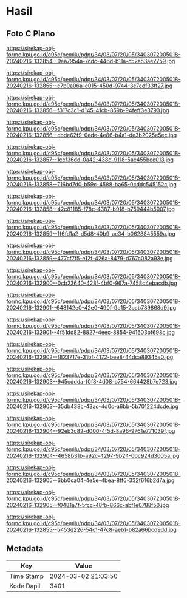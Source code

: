 # Hasil

## Foto C Plano

https://sirekap-obj-formc.kpu.go.id/c95c/pemilu/pdpr/34/03/07/20/05/3403072005018-20240216-132854--9ea7954a-7cdc-446d-b11a-c52a53ae2759.jpg

https://sirekap-obj-formc.kpu.go.id/c95c/pemilu/pdpr/34/03/07/20/05/3403072005018-20240216-132855--c7b0a06a-e015-450d-9744-3c7cdf33ff27.jpg

https://sirekap-obj-formc.kpu.go.id/c95c/pemilu/pdpr/34/03/07/20/05/3403072005018-20240216-132856--f317c3c1-d145-41cb-859b-94feff3e3793.jpg

https://sirekap-obj-formc.kpu.go.id/c95c/pemilu/pdpr/34/03/07/20/05/3403072005018-20240216-132856--cbde62f9-0ede-4e86-b4a1-de3b2025e5ec.jpg

https://sirekap-obj-formc.kpu.go.id/c95c/pemilu/pdpr/34/03/07/20/05/3403072005018-20240216-132857--1ccf36dd-0a42-438d-9118-5ac455bcc013.jpg

https://sirekap-obj-formc.kpu.go.id/c95c/pemilu/pdpr/34/03/07/20/05/3403072005018-20240216-132858--716bd7d0-b59c-4588-ba65-0cddc545152c.jpg

https://sirekap-obj-formc.kpu.go.id/c95c/pemilu/pdpr/34/03/07/20/05/3403072005018-20240216-132858--42c81185-f78c-4387-b918-b759444b5007.jpg

https://sirekap-obj-formc.kpu.go.id/c95c/pemilu/pdpr/34/03/07/20/05/3403072005018-20240216-132859--1f6fd1a2-d5d8-40b9-ae34-b0628845559a.jpg

https://sirekap-obj-formc.kpu.go.id/c95c/pemilu/pdpr/34/03/07/20/05/3403072005018-20240216-132859--477cf7f5-e12f-426a-8479-d767c082a93e.jpg

https://sirekap-obj-formc.kpu.go.id/c95c/pemilu/pdpr/34/03/07/20/05/3403072005018-20240216-132900--0cb23640-428f-4bf0-967a-7458d4ebacdb.jpg

https://sirekap-obj-formc.kpu.go.id/c95c/pemilu/pdpr/34/03/07/20/05/3403072005018-20240216-132901--648142e0-42e0-490f-9d15-2bcb789868d9.jpg

https://sirekap-obj-formc.kpu.go.id/c95c/pemilu/pdpr/34/03/07/20/05/3403072005018-20240216-132901--4f51dd82-8827-4eec-8854-941603bf698c.jpg

https://sirekap-obj-formc.kpu.go.id/c95c/pemilu/pdpr/34/03/07/20/05/3403072005018-20240216-132902--f823717e-31bf-4172-bee8-44dca89345a0.jpg

https://sirekap-obj-formc.kpu.go.id/c95c/pemilu/pdpr/34/03/07/20/05/3403072005018-20240216-132903--945cddda-f0f8-4d08-b754-664428b7e723.jpg

https://sirekap-obj-formc.kpu.go.id/c95c/pemilu/pdpr/34/03/07/20/05/3403072005018-20240216-132903--35db438c-43ac-4d0c-a6bb-5b701224dcde.jpg

https://sirekap-obj-formc.kpu.go.id/c95c/pemilu/pdpr/34/03/07/20/05/3403072005018-20240216-132904--92eb3c82-d000-4f5d-8a96-9761e771039f.jpg

https://sirekap-obj-formc.kpu.go.id/c95c/pemilu/pdpr/34/03/07/20/05/3403072005018-20240216-132904--4658b31b-a92c-4297-9b24-0bc924d3005a.jpg

https://sirekap-obj-formc.kpu.go.id/c95c/pemilu/pdpr/34/03/07/20/05/3403072005018-20240216-132905--6bb0ca04-4e5e-4bea-8ff6-332f616b2d7a.jpg

https://sirekap-obj-formc.kpu.go.id/c95c/pemilu/pdpr/34/03/07/20/05/3403072005018-20240216-132905--f0481a7f-5fcc-48fb-866c-abf1e0788f50.jpg

https://sirekap-obj-formc.kpu.go.id/c95c/pemilu/pdpr/34/03/07/20/05/3403072005018-20240216-132855--b453d226-54c1-47c8-aeb1-b82a66bcd9dd.jpg


## Metadata

| Key        | Value               |
| ---------- | ------------------- |
| Time Stamp | 2024-03-02 21:03:50 |
| Kode Dapil | 3401                |



